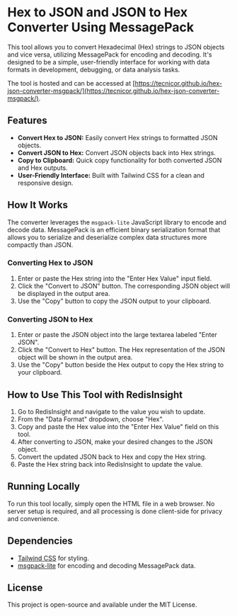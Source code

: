 # Hex to JSON and JSON to Hex Converter Using MessagePack

This tool allows you to convert Hexadecimal (Hex) strings to JSON objects and vice versa, utilizing MessagePack for encoding and decoding. It's designed to be a simple, user-friendly interface for working with data formats in development, debugging, or data analysis tasks.

The tool is hosted and can be accessed at [https://tecnicor.github.io/hex-json-converter-msgpack/](https://tecnicor.github.io/hex-json-converter-msgpack/).

## Features

- **Convert Hex to JSON:** Easily convert Hex strings to formatted JSON objects.
- **Convert JSON to Hex:** Convert JSON objects back into Hex strings.
- **Copy to Clipboard:** Quick copy functionality for both converted JSON and Hex outputs.
- **User-Friendly Interface:** Built with Tailwind CSS for a clean and responsive design.

## How It Works

The converter leverages the `msgpack-lite` JavaScript library to encode and decode data. MessagePack is an efficient binary serialization format that allows you to serialize and deserialize complex data structures more compactly than JSON.

### Converting Hex to JSON

1. Enter or paste the Hex string into the "Enter Hex Value" input field.
2. Click the "Convert to JSON" button. The corresponding JSON object will be displayed in the output area.
3. Use the "Copy" button to copy the JSON output to your clipboard.

### Converting JSON to Hex

1. Enter or paste the JSON object into the large textarea labeled "Enter JSON".
2. Click the "Convert to Hex" button. The Hex representation of the JSON object will be shown in the output area.
3. Use the "Copy" button beside the Hex output to copy the Hex string to your clipboard.

## How to Use This Tool with RedisInsight

1. Go to RedisInsight and navigate to the value you wish to update.
2. From the "Data Format" dropdown, choose "Hex".
3. Copy and paste the Hex value into the "Enter Hex Value" field on this tool.
4. After converting to JSON, make your desired changes to the JSON object.
5. Convert the updated JSON back to Hex and copy the Hex string.
6. Paste the Hex string back into RedisInsight to update the value.

## Running Locally

To run this tool locally, simply open the HTML file in a web browser. No server setup is required, and all processing is done client-side for privacy and convenience.

## Dependencies

- [Tailwind CSS](https://tailwindcss.com/) for styling.
- [msgpack-lite](https://github.com/kawanet/msgpack-lite) for encoding and decoding MessagePack data.

## License

This project is open-source and available under the MIT License.
